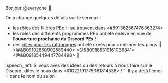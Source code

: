 Bonjour @everyone :wave:

On a changé quelques détails sur le serveur :

- [les rôles des filières PEx ✨ se trouvent dans](https://discord.com/channels/694220883815956580/891362567476363274/1073382530205634660) <#891362567476363274>
- les rôles des différents programmes PEx ont été enlevé en vue de l'**ouverture prochaine du Discord PEx** !
- des [rôles pour les rattrapages](https://discord.com/channels/694220883815956580/892340236175147029/893852934104825866) ont été créés pour améliorer les pings || <@&809102850902589440> <@&809185319161036841> <@&809185449447784498> ||

:speech_left: Si vous aves des idées ou des retours à nous faire sur le Discord, dites le nous dans <#1022191775361814538> !```
Il y a déjà l'émoji 💡 dans le nom du salon
